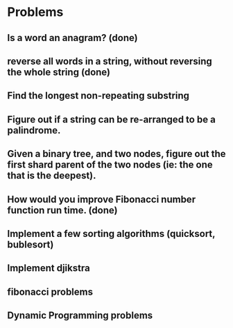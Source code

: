 # Problems
## Is a word an anagram? (done)
## reverse all words in a string, without reversing the whole string (done)
## Find the longest non-repeating substring 
## Figure out if a string can be re-arranged to be a palindrome.  
## Given a binary tree, and two nodes, figure out the first shard parent of the two nodes (ie: the one that is the deepest).
## How would you improve Fibonacci number function run time. (done)
## Implement a few sorting algorithms (quicksort, bublesort)
## Implement djikstra
## fibonacci problems
## Dynamic Programming problems